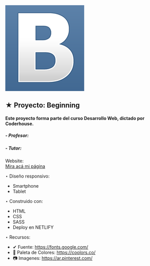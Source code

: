 <img src="./img/../multimedia/readme.png">

 ## ★ Proyecto: Beginning
 ####  Este proyecto forma parte del curso Desarrollo Web, dictado por Coderhouse.

 #####   - Profesor: 
 #####   - Tutor: 

 Website:  
[Mira acá mi página](https://hibeginning.netlify.app/) 

 ⋆ Diseño responsivo:
   - Smartphone
   - Tablet

 ⋆ Construido con:
   - HTML
   - CSS
   - SASS
   - Deploy en NETLIFY


 ⋆ Recursos:
   - ✔  Fuente: https://fonts.google.com/
   - 🎨 Paleta de Colores: https://coolors.co/ 
   - 📷 Imagenes: https://ar.pinterest.com/

